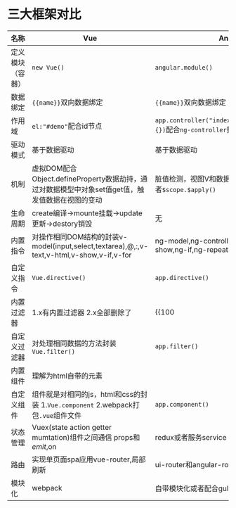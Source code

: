 # 三大框架对比
|名称|Vue|Angular|React|jQuery|
|-|-|-|-|-|
|定义模块（容器）|`new Vue()`|`angular.module()`|`ReactDOM.render()`|
|数据绑定|`{{name}}`双向数据绑定|`{{name}}`双向数据绑定|`{name}`单向数据绑定|
|作用域|`el:"#demo"`配合id节点|`app.controller("indexCtrl",function($scope){})`配合`ng-controller`指令|`document.getElementById("demo")`配合id节点|
|驱动模式|基于数据驱动|基于数据驱动|基于数据驱动|基于节点驱动|
|机制|虚拟DOM配合Object.defineProperty数据劫持，通过对数据模型中对象set值get值，触发值数据在视图的变动|脏值检测，视图V和数据模型M通过指令，服务或者`$scope.$apply()`|虚拟DOM对比，对View和Model实现绑定|
|生命周期|create编译->mounte挂载->update更新->destory销毁|无|Mounting->Updating->Unmounting|
|内置指令|对操作相同DOM结构的封装v-model(input,select,textarea),@,:,v-text,v-html,v-show,v-if,v-for|ng-model,ng-controller,ng-app,ng-bind,ng-show,ng-if,ng-repeat|无 可以用`{(function(){return data.name})()}`模拟|$(el).val,$(el).html,$(el).text(),$(el).show(),$(el).remove()|
|自定义指令|`Vue.directive()`|`app.directive()`|无||
|内置过滤器|1.x有内置过滤器 2.x全部删除了|{{100|currency}} currency,uppercase,lowercase,filter,limitto,orderby,json,number|无|
|自定义过滤器|对处理相同数据的方法封装`Vue.filter()`|`app.filter()`|无 可以用{data.ing(data.name)}模拟||
|内置组件|理解为html自带的元素||||
|自定义组件|组件就是对相同的js，html和css的封装 1.`Vue.component` 2.webpack打包`.vue`组件文件|`app.component()`|1. `React.createClass()` 2. webpack配合.jsx文件`class xxx extends React.Component{}`|
|状态管理|Vuex(state action getter mumtation)组件之间通信 props和$emit,$on|redux或者服务service|redux (state, action)|
|路由|实现单页面spa应用vue-router,局部刷新|ui-router和angular-router|react-router  webpack用react-router-dom|
|模块化|webpack|自带模块化或者配合gulp|webpack|requirejs和gulp|
